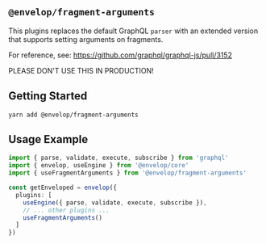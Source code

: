 ## `@envelop/fragment-arguments`

This plugins replaces the default GraphQL `parser` with an extended version that supports setting arguments on fragments.

For reference, see: https://github.com/graphql/graphql-js/pull/3152

PLEASE DON'T USE THIS IN PRODUCTION!

## Getting Started

```
yarn add @envelop/fragment-arguments
```

## Usage Example

```ts
import { parse, validate, execute, subscribe } from 'graphql'
import { envelop, useEngine } from '@envelop/core'
import { useFragmentArguments } from '@envelop/fragment-arguments'

const getEnveloped = envelop({
  plugins: [
    useEngine({ parse, validate, execute, subscribe }),
    // ... other plugins ...
    useFragmentArguments()
  ]
})
```
